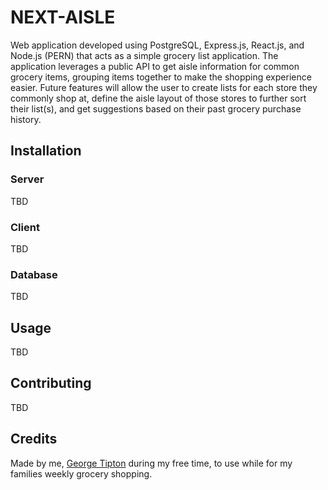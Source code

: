 # NEXT-AISLE

Web application developed using PostgreSQL, Express.js, React.js, and Node.js (PERN) that acts as a simple grocery list application. The application leverages a public API to get aisle information for common grocery items, grouping items together to make the shopping experience easier. Future features will allow the user to create lists for each store they commonly shop at, define the aisle layout of those stores to further sort their list(s), and get suggestions based on their past grocery purchase history.

## Installation

### Server

TBD

### Client

TBD

### Database

TBD

## Usage

TBD

## Contributing

TBD

## Credits

Made by me, [George Tipton](http://georgetipton.com) during my free time, to use while for my families weekly grocery shopping.
